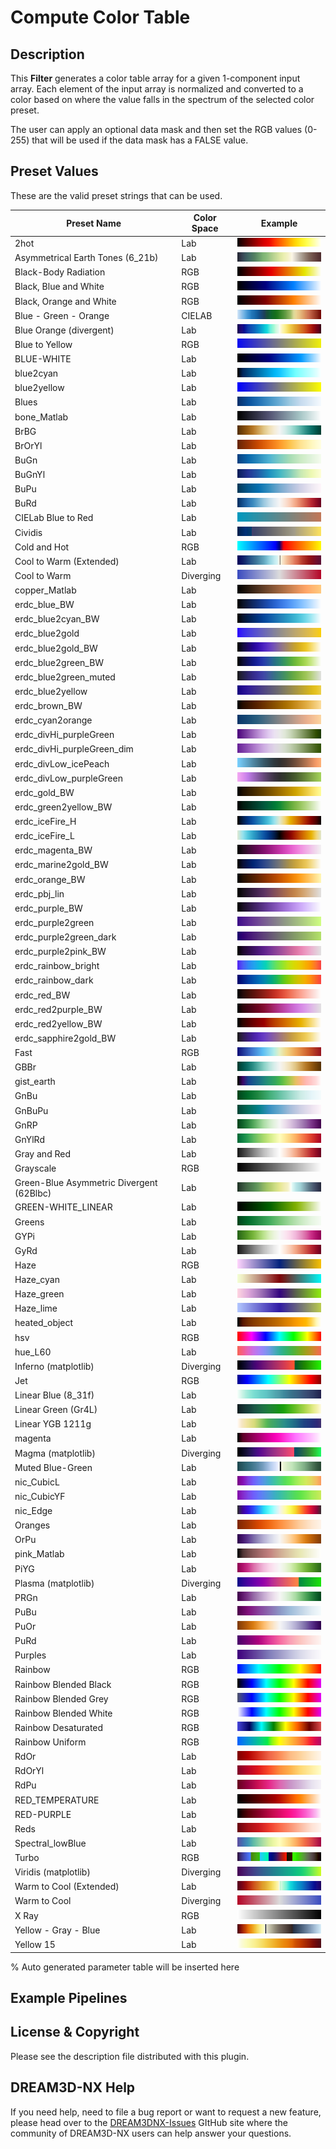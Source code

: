 # Compute Color Table

## Description

This **Filter** generates a color table array for a given 1-component input array.  Each element of the input array
is normalized and converted to a color based on where the value falls in the spectrum of the selected color preset.

The user can apply an optional data mask and then set the RGB values (0-255) that will be used if the data mask has a FALSE
value.

## Preset Values

These are the valid preset strings that can be used.

| Preset Name | Color Space | Example |
|-------------|-------------|---------|
| 2hot | Lab | ![2hot](Images/ColorTable_2hot.png) |
| Asymmetrical Earth Tones (6_21b) | Lab | ![Asymmetrical Earth Tones (6_21b)](Images/ColorTable_Asymmetrical_Earth_Tones_(6_21b).png) |
| Black-Body Radiation | RGB | ![Black-Body Radiation](Images/ColorTable_Black-Body_Radiation.png) |
| Black, Blue and White | RGB | ![Black, Blue and White](Images/ColorTable_Black_Blue_and_White.png) |
| Black, Orange and White | RGB | ![Black, Orange and White](Images/ColorTable_Black_Orange_and_White.png) |
| Blue - Green - Orange | CIELAB | ![Blue - Green - Orange](Images/ColorTable_Blue_Green_Orange.png) |
| Blue Orange (divergent) | Lab | ![Blue Orange (divergent)](Images/ColorTable_Blue_Orange_(divergent).png) |
| Blue to Yellow | RGB | ![Blue to Yellow](Images/ColorTable_Blue_to_Yellow.png) |
| BLUE-WHITE | Lab | ![BLUE-WHITE](Images/ColorTable_BLUE-WHITE.png) |
| blue2cyan | Lab | ![blue2cyan](Images/ColorTable_blue2cyan.png) |
| blue2yellow | Lab | ![blue2yellow](Images/ColorTable_blue2yellow.png) |
| Blues | Lab | ![Blues](Images/ColorTable_Blues.png) |
| bone_Matlab | Lab | ![bone_Matlab](Images/ColorTable_bone_Matlab.png) |
| BrBG | Lab | ![BrBG](Images/ColorTable_BrBG.png) |
| BrOrYl | Lab | ![BrOrYl](Images/ColorTable_BrOrYl.png) |
| BuGn | Lab | ![BuGn](Images/ColorTable_BuGn.png) |
| BuGnYl | Lab | ![BuGnYl](Images/ColorTable_BuGnYl.png) |
| BuPu | Lab | ![BuPu](Images/ColorTable_BuPu.png) |
| BuRd | Lab | ![BuRd](Images/ColorTable_BuRd.png) |
| CIELab Blue to Red | Lab | ![CIELab Blue to Red](Images/ColorTable_CIELab_Blue_to_Red.png) |
| Cividis | Lab | ![Cividis](Images/ColorTable_Cividis.png) |
| Cold and Hot | RGB | ![Cold and Hot](Images/ColorTable_Cold_and_Hot.png) |
| Cool to Warm (Extended) | Lab | ![Cool to Warm (Extended)](Images/ColorTable_Cool_to_Warm_(Extended).png) |
| Cool to Warm | Diverging | ![Cool to Warm](Images/ColorTable_Cool_to_Warm.png) |
| copper_Matlab | Lab | ![copper_Matlab](Images/ColorTable_copper_Matlab.png) |
| erdc_blue_BW | Lab | ![erdc_blue_BW](Images/ColorTable_erdc_blue_BW.png) |
| erdc_blue2cyan_BW | Lab | ![erdc_blue2cyan_BW](Images/ColorTable_erdc_blue2cyan_BW.png) |
| erdc_blue2gold | Lab | ![erdc_blue2gold](Images/ColorTable_erdc_blue2gold.png) |
| erdc_blue2gold_BW | Lab | ![erdc_blue2gold_BW](Images/ColorTable_erdc_blue2gold_BW.png) |
| erdc_blue2green_BW | Lab | ![erdc_blue2green_BW](Images/ColorTable_erdc_blue2green_BW.png) |
| erdc_blue2green_muted | Lab | ![erdc_blue2green_muted](Images/ColorTable_erdc_blue2green_muted.png) |
| erdc_blue2yellow | Lab | ![erdc_blue2yellow](Images/ColorTable_erdc_blue2yellow.png) |
| erdc_brown_BW | Lab | ![erdc_brown_BW](Images/ColorTable_erdc_brown_BW.png) |
| erdc_cyan2orange | Lab | ![erdc_cyan2orange](Images/ColorTable_erdc_cyan2orange.png) |
| erdc_divHi_purpleGreen | Lab | ![erdc_divHi_purpleGreen](Images/ColorTable_erdc_divHi_purpleGreen.png) |
| erdc_divHi_purpleGreen_dim | Lab | ![erdc_divHi_purpleGreen_dim](Images/ColorTable_erdc_divHi_purpleGreen_dim.png) |
| erdc_divLow_icePeach | Lab | ![erdc_divLow_icePeach](Images/ColorTable_erdc_divLow_icePeach.png) |
| erdc_divLow_purpleGreen | Lab | ![erdc_divLow_purpleGreen](Images/ColorTable_erdc_divLow_purpleGreen.png) |
| erdc_gold_BW | Lab | ![erdc_gold_BW](Images/ColorTable_erdc_gold_BW.png) |
| erdc_green2yellow_BW | Lab | ![erdc_green2yellow_BW](Images/ColorTable_erdc_green2yellow_BW.png) |
| erdc_iceFire_H | Lab | ![erdc_iceFire_H](Images/ColorTable_erdc_iceFire_H.png) |
| erdc_iceFire_L | Lab | ![erdc_iceFire_L](Images/ColorTable_erdc_iceFire_L.png) |
| erdc_magenta_BW | Lab | ![erdc_magenta_BW](Images/ColorTable_erdc_magenta_BW.png) |
| erdc_marine2gold_BW | Lab | ![erdc_marine2gold_BW](Images/ColorTable_erdc_marine2gold_BW.png) |
| erdc_orange_BW | Lab | ![erdc_orange_BW](Images/ColorTable_erdc_orange_BW.png) |
| erdc_pbj_lin | Lab | ![erdc_pbj_lin](Images/ColorTable_erdc_pbj_lin.png) |
| erdc_purple_BW | Lab | ![erdc_purple_BW](Images/ColorTable_erdc_purple_BW.png) |
| erdc_purple2green | Lab | ![erdc_purple2green](Images/ColorTable_erdc_purple2green.png) |
| erdc_purple2green_dark | Lab | ![erdc_purple2green_dark](Images/ColorTable_erdc_purple2green_dark.png) |
| erdc_purple2pink_BW | Lab | ![erdc_purple2pink_BW](Images/ColorTable_erdc_purple2pink_BW.png) |
| erdc_rainbow_bright | Lab | ![erdc_rainbow_bright](Images/ColorTable_erdc_rainbow_bright.png) |
| erdc_rainbow_dark | Lab | ![erdc_rainbow_dark](Images/ColorTable_erdc_rainbow_dark.png) |
| erdc_red_BW | Lab | ![erdc_red_BW](Images/ColorTable_erdc_red_BW.png) |
| erdc_red2purple_BW | Lab | ![erdc_red2purple_BW](Images/ColorTable_erdc_red2purple_BW.png) |
| erdc_red2yellow_BW | Lab | ![erdc_red2yellow_BW](Images/ColorTable_erdc_red2yellow_BW.png) |
| erdc_sapphire2gold_BW | Lab | ![erdc_sapphire2gold_BW](Images/ColorTable_erdc_sapphire2gold_BW.png) |
| Fast | RGB | ![Fast](Images/ColorTable_Fast.png) |
| GBBr | Lab | ![GBBr](Images/ColorTable_GBBr.png) |
| gist_earth | Lab | ![gist_earth](Images/ColorTable_gist_earth.png) |
| GnBu | Lab | ![GnBu](Images/ColorTable_GnBu.png) |
| GnBuPu | Lab | ![GnBuPu](Images/ColorTable_GnBuPu.png) |
| GnRP | Lab | ![GnRP](Images/ColorTable_GnRP.png) |
| GnYlRd | Lab | ![GnYlRd](Images/ColorTable_GnYlRd.png) |
| Gray and Red | Lab | ![Gray and Red](Images/ColorTable_Gray_and_Red.png) |
| Grayscale | RGB | ![Grayscale](Images/ColorTable_Grayscale.png) |
| Green-Blue Asymmetric Divergent (62Blbc) | Lab | ![Green-Blue Asymmetric Divergent (62Blbc)](Images/ColorTable_Green-Blue_Asymmetric_Divergent_(62Blbc).png) |
| GREEN-WHITE_LINEAR | Lab | ![GREEN-WHITE_LINEAR](Images/ColorTable_GREEN-WHITE_LINEAR.png) |
| Greens | Lab | ![Greens](Images/ColorTable_Greens.png) |
| GYPi | Lab | ![GYPi](Images/ColorTable_GYPi.png) |
| GyRd | Lab | ![GyRd](Images/ColorTable_GyRd.png) |
| Haze | RGB | ![Haze](Images/ColorTable_Haze.png) |
| Haze_cyan | Lab | ![Haze_cyan](Images/ColorTable_Haze_cyan.png) |
| Haze_green | Lab | ![Haze_green](Images/ColorTable_Haze_green.png) |
| Haze_lime | Lab | ![Haze_lime](Images/ColorTable_Haze_lime.png) |
| heated_object | Lab | ![heated_object](Images/ColorTable_heated_object.png) |
| hsv | RGB | ![hsv](Images/ColorTable_hsv.png) |
| hue_L60 | Lab | ![hue_L60](Images/ColorTable_hue_L60.png) |
| Inferno (matplotlib) | Diverging | ![Inferno (matplotlib)](Images/ColorTable_Inferno_(matplotlib).png) |
| Jet | RGB | ![Jet](Images/ColorTable_Jet.png) |
| Linear Blue (8_31f) | Lab | ![Linear Blue (8_31f)](Images/ColorTable_Linear_Blue_(8_31f).png) |
| Linear Green (Gr4L) | Lab | ![Linear Green (Gr4L)](Images/ColorTable_Linear_Green_(Gr4L).png) |
| Linear YGB 1211g | Lab | ![Linear YGB 1211g](Images/ColorTable_Linear_YGB_1211g.png) |
| magenta | Lab | ![magenta](Images/ColorTable_magenta.png) |
| Magma (matplotlib) | Diverging | ![Magma (matplotlib)](Images/ColorTable_Magma_(matplotlib).png) |
| Muted Blue-Green | Lab | ![Muted Blue-Green](Images/ColorTable_Muted_Blue-Green.png) |
| nic_CubicL | Lab | ![nic_CubicL](Images/ColorTable_nic_CubicL.png) |
| nic_CubicYF | Lab | ![nic_CubicYF](Images/ColorTable_nic_CubicYF.png) |
| nic_Edge | Lab | ![nic_Edge](Images/ColorTable_nic_Edge.png) |
| Oranges | Lab | ![Oranges](Images/ColorTable_Oranges.png) |
| OrPu | Lab | ![OrPu](Images/ColorTable_OrPu.png) |
| pink_Matlab | Lab | ![pink_Matlab](Images/ColorTable_pink_Matlab.png) |
| PiYG | Lab | ![PiYG](Images/ColorTable_PiYG.png) |
| Plasma (matplotlib) | Diverging | ![Plasma (matplotlib)](Images/ColorTable_Plasma_(matplotlib).png) |
| PRGn | Lab | ![PRGn](Images/ColorTable_PRGn.png) |
| PuBu | Lab | ![PuBu](Images/ColorTable_PuBu.png) |
| PuOr | Lab | ![PuOr](Images/ColorTable_PuOr.png) |
| PuRd | Lab | ![PuRd](Images/ColorTable_PuRd.png) |
| Purples | Lab | ![Purples](Images/ColorTable_Purples.png) |
| Rainbow | RGB | ![Rainbow](Images/ColorTable_Rainbow.png) |
| Rainbow Blended Black | RGB | ![Rainbow Blended Black](Images/ColorTable_Rainbow_Blended_Black.png) |
| Rainbow Blended Grey | RGB | ![Rainbow Blended Grey](Images/ColorTable_Rainbow_Blended_Grey.png) |
| Rainbow Blended White | RGB | ![Rainbow Blended White](Images/ColorTable_Rainbow_Blended_White.png) |
| Rainbow Desaturated | RGB | ![Rainbow Desaturated](Images/ColorTable_Rainbow_Desaturated.png) |
| Rainbow Uniform | RGB | ![Rainbow Uniform](Images/ColorTable_Rainbow_Uniform.png) |
| RdOr | Lab | ![RdOr](Images/ColorTable_RdOr.png) |
| RdOrYl | Lab | ![RdOrYl](Images/ColorTable_RdOrYl.png) |
| RdPu | Lab | ![RdPu](Images/ColorTable_RdPu.png) |
| RED_TEMPERATURE | Lab | ![RED_TEMPERATURE](Images/ColorTable_RED_TEMPERATURE.png) |
| RED-PURPLE | Lab | ![RED-PURPLE](Images/ColorTable_RED-PURPLE.png) |
| Reds | Lab | ![Reds](Images/ColorTable_Reds.png) |
| Spectral_lowBlue | Lab | ![Spectral_lowBlue](Images/ColorTable_Spectral_lowBlue.png) |
| Turbo | RGB | ![Turbo](Images/ColorTable_Turbo.png) |
| Viridis (matplotlib) | Diverging | ![Viridis (matplotlib)](Images/ColorTable_Viridis_(matplotlib).png) |
| Warm to Cool (Extended) | Lab | ![Warm to Cool (Extended)](Images/ColorTable_Warm_to_Cool_(Extended).png) |
| Warm to Cool | Diverging | ![Warm to Cool](Images/ColorTable_Warm_to_Cool.png) |
| X Ray | RGB | ![X Ray](Images/ColorTable_X_Ray.png) |
| Yellow - Gray - Blue | Lab | ![Yellow - Gray - Blue](Images/ColorTable_Yellow_Gray_Blue.png) |
| Yellow 15 | Lab | ![Yellow 15](Images/ColorTable_Yellow_15.png) |

% Auto generated parameter table will be inserted here

## Example Pipelines

## License & Copyright

Please see the description file distributed with this plugin.

## DREAM3D-NX Help

If you need help, need to file a bug report or want to request a new feature, please head over to the [DREAM3DNX-Issues](https://github.com/BlueQuartzSoftware/DREAM3DNX-Issues/discussions) GItHub site where the community of DREAM3D-NX users can help answer your questions.
